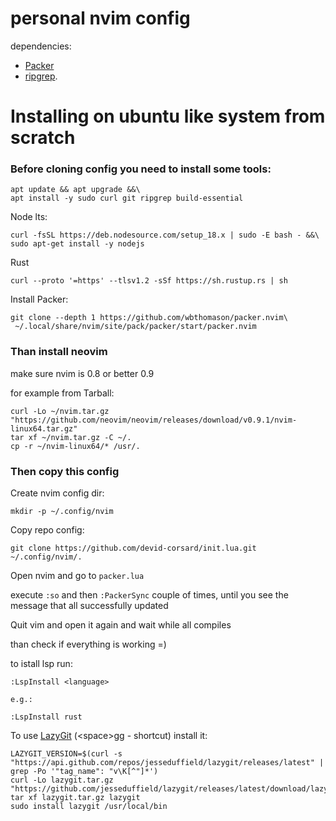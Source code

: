 
# personal nvim config

dependencies:

- [Packer](https://github.com/wbthomason/packer.nvim)
- [ripgrep](https://github.com/BurntSushi/ripgrep).

# Installing on ubuntu like system from scratch

### Before cloning config you need to install some tools:
```
apt update && apt upgrade &&\
apt install -y sudo curl git ripgrep build-essential
```

Node lts:
```
curl -fsSL https://deb.nodesource.com/setup_18.x | sudo -E bash - &&\
sudo apt-get install -y nodejs
```

Rust
```
curl --proto '=https' --tlsv1.2 -sSf https://sh.rustup.rs | sh
```

Install Packer:
```
git clone --depth 1 https://github.com/wbthomason/packer.nvim\
 ~/.local/share/nvim/site/pack/packer/start/packer.nvim
 ```

### Than install neovim 

make sure nvim is 0.8 or better 0.9

for example from Tarball:

```
curl -Lo ~/nvim.tar.gz "https://github.com/neovim/neovim/releases/download/v0.9.1/nvim-linux64.tar.gz"
tar xf ~/nvim.tar.gz -C ~/.
cp -r ~/nvim-linux64/* /usr/.
```

### Then copy this config

Create nvim config dir:
```
mkdir -p ~/.config/nvim
```

Copy repo config:
```
git clone https://github.com/devid-corsard/init.lua.git ~/.config/nvim/.
```
Open nvim and go to `packer.lua`

execute `:so` and then `:PackerSync` couple of times, until you see the message that all successfully updated

Quit vim and open it again and wait while all compiles

than check if everything is working =)

to istall lsp run:
```
:LspInstall <language>

e.g.:

:LspInstall rust
```

To use [LazyGit](https://github.com/jesseduffield/lazygit#installation) (\<space\>gg - shortcut) install it:

```
LAZYGIT_VERSION=$(curl -s "https://api.github.com/repos/jesseduffield/lazygit/releases/latest" | grep -Po '"tag_name": "v\K[^"]*')
curl -Lo lazygit.tar.gz "https://github.com/jesseduffield/lazygit/releases/latest/download/lazygit_${LAZYGIT_VERSION}_Linux_x86_64.tar.gz"
tar xf lazygit.tar.gz lazygit
sudo install lazygit /usr/local/bin
```
